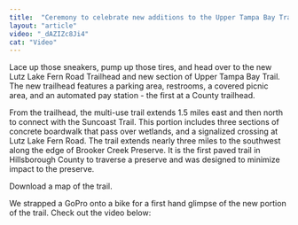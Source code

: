 ```yaml
---
title:  "Ceremony to celebrate new additions to the Upper Tampa Bay Trail"
layout: "article"
video: "_dAZIZc8Ji4"
cat: "Video"
---
```


Lace up those sneakers, pump up those tires, and head over to the new Lutz Lake Fern Road Trailhead and new section of Upper Tampa Bay Trail. The new trailhead features a parking area, restrooms, a covered picnic area, and an automated pay station - the first at a County trailhead.

From the trailhead, the multi-use trail extends 1.5 miles east and then north to connect with the Suncoast Trail. This portion includes three sections of concrete boardwalk that pass over wetlands, and a signalized crossing at Lutz Lake Fern Road. The trail extends nearly three miles to the southwest along the edge of Brooker Creek Preserve. It is the first paved trail in Hillsborough County to traverse a preserve and was designed to minimize impact to the preserve.

Download a map of the trail.

We strapped a GoPro onto a bike for a first hand glimpse of the new portion of the trail. Check out the video below:
